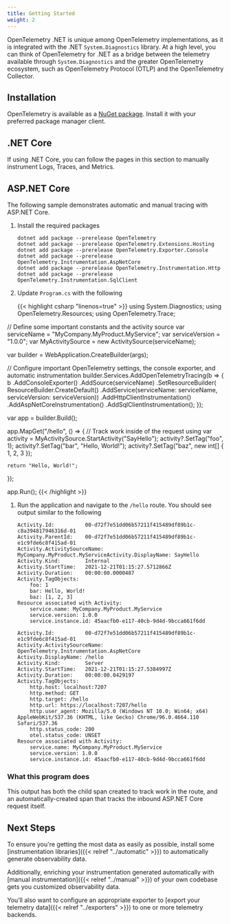 ```yaml
---
title: Getting Started
weight: 2
---
```


OpenTelemetry .NET is unique among OpenTelemetry implementations, as it is
integrated with the .NET `System.Diagnostics` library. At a high level, you can
think of OpenTelemetry for .NET as a bridge between the telemetry available
through `System.Diagnostics` and the greater OpenTelemetry ecosystem, such as
OpenTelemetry Protocol (OTLP) and the OpenTelemetry Collector.

## Installation

OpenTelemetry is available as a [NuGet package][1]. Install it with your
preferred package manager client.

## .NET Core

If using .NET Core, you can follow the pages in this section to manually
instrument Logs, Traces, and Metrics.

## ASP.NET Core

The following sample demonstrates automatic and manual tracing with ASP.NET
Core.

1. Install the required packages

    ```console
    dotnet add package --prerelease OpenTelemetry
    dotnet add package --prerelease OpenTelemetry.Extensions.Hosting
    dotnet add package --prerelease OpenTelemetry.Exporter.Console
    dotnet add package --prerelease OpenTelemetry.Instrumentation.AspNetCore
    dotnet add package --prerelease OpenTelemetry.Instrumentation.Http
    dotnet add package --prerelease OpenTelemetry.Instrumentation.SqlClient
    ```

1. Update `Program.cs` with the following

    {{< highlight csharp "linenos=true" >}}
using System.Diagnostics;
using OpenTelemetry.Resources;
using OpenTelemetry.Trace;

// Define some important constants and the activity source
var serviceName = "MyCompany.MyProduct.MyService";
var serviceVersion = "1.0.0";
var MyActivitySource = new ActivitySource(serviceName);

var builder = WebApplication.CreateBuilder(args);

// Configure important OpenTelemetry settings, the console exporter, and automatic instrumentation
builder.Services.AddOpenTelemetryTracing(b =>
{
    b
    .AddConsoleExporter()
    .AddSource(serviceName)
    .SetResourceBuilder(
        ResourceBuilder.CreateDefault()
            .AddService(serviceName: serviceName, serviceVersion: serviceVersion))
    .AddHttpClientInstrumentation()
    .AddAspNetCoreInstrumentation()
    .AddSqlClientInstrumentation();
});

var app = builder.Build();

app.MapGet("/hello", () =>
{
    // Track work inside of the request
    using var activity = MyActivitySource.StartActivity("SayHello");
    activity?.SetTag("foo", 1);
    activity?.SetTag("bar", "Hello, World!");
    activity?.SetTag("baz", new int[] { 1, 2, 3 });

    return "Hello, World!";
});

app.Run();
{{< /highlight >}}

1. Run the application and navigate to the `/hello` route. You should see
output similar to the following

    ```text
    Activity.Id:          00-d72f7e51dd06b57211f415489df89b1c-c8a394817946316d-01
    Activity.ParentId:    00-d72f7e51dd06b57211f415489df89b1c-e1c9fde6c8f415ad-01
    Activity.ActivitySourceName: MyCompany.MyProduct.MyServiceActivity.DisplayName: SayHello
    Activity.Kind:        Internal
    Activity.StartTime:   2021-12-21T01:15:27.5712866Z
    Activity.Duration:    00:00:00.0000487
    Activity.TagObjects:
        foo: 1
        bar: Hello, World!
        baz: [1, 2, 3]
    Resource associated with Activity:
        service.name: MyCompany.MyProduct.MyService
        service.version: 1.0.0
        service.instance.id: 45aacfb0-e117-40cb-9d4d-9bcca661f6dd

    Activity.Id:          00-d72f7e51dd06b57211f415489df89b1c-e1c9fde6c8f415ad-01
    Activity.ActivitySourceName: OpenTelemetry.Instrumentation.AspNetCore
    Activity.DisplayName: /hello
    Activity.Kind:        Server
    Activity.StartTime:   2021-12-21T01:15:27.5384997Z
    Activity.Duration:    00:00:00.0429197
    Activity.TagObjects:
        http.host: localhost:7207
        http.method: GET
        http.target: /hello
        http.url: https://localhost:7207/hello
        http.user_agent: Mozilla/5.0 (Windows NT 10.0; Win64; x64) AppleWebKit/537.36 (KHTML, like Gecko) Chrome/96.0.4664.110 Safari/537.36
        http.status_code: 200
        otel.status_code: UNSET
    Resource associated with Activity:
        service.name: MyCompany.MyProduct.MyService
        service.version: 1.0.0
        service.instance.id: 45aacfb0-e117-40cb-9d4d-9bcca661f6dd
    ```

### What this program does

This output has both the child span created to track work in the route, and an
automatically-created span that tracks the inbound ASP.NET Core request itself.
<!-- TODO improve this explanation -->

## Next Steps

To ensure you're getting the most data as easily as possible, install some
[instrumentation libraries]({{< relref "../automatic" >}}) to automatically
generate observability data.

Additionally, enriching your instrumentation generated automatically with
[manual instrumentation]({{< relref "../manual" >}}) of your own codebase
gets you customized observability data.

You’ll also want to configure an appropriate exporter to
[export your telemetry data]({{< relref "../exporters" >}}) to one or more
telemetry backends.

[1]: <https://www.nuget.org/packages/OpenTelemetry>
